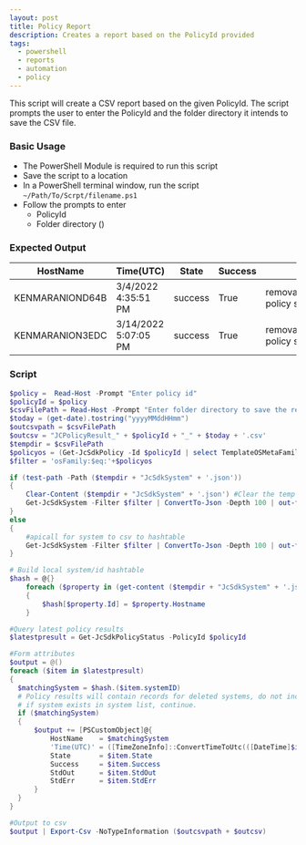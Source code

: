 ```yaml
---
layout: post
title: Policy Report
description: Creates a report based on the PolicyId provided
tags:
  - powershell
  - reports
  - automation
  - policy
---
```


This script will create a CSV report based on the given PolicyId. The script prompts the user to enter the PolicyId and the folder directory it intends to save the CSV file.

### Basic Usage

* The PowerShell Module is required to run this script
* Save the script to a location
* In a PowerShell terminal window, run the script `~/Path/To/Scrpt/filename.ps1`
* Follow the prompts to enter
  * PolicyId
  * Folder directory ()
  
### Expected Output

|HostName       |Time(UTC)           |State  |Success|StdOut                                               |StdErr|
|---------------|--------------------|-------|-------|-----------------------------------------------------|------|
|KENMARANIOND64B|3/4/2022 4:35:51 PM |success|True   |removablestorage_windows policy successfully applied.|      |
|KENMARANION3EDC|3/14/2022 5:07:05 PM|success|True   |removablestorage_windows policy successfully applied.|      |

### Script

```powershell
$policy =  Read-Host -Prompt "Enter policy id"
$policyId = $policy
$csvFilePath = Read-Host -Prompt "Enter folder directory to save the report"
$today = (get-date).tostring("yyyyMMddHHmm")
$outcsvpath = $csvFilePath
$outcsv = "JCPolicyResult_" + $policyId + "_" + $today + '.csv'
$tempdir = $csvFilePath
$policyos = (Get-JcSdkPolicy -Id $policyId | select TemplateOSMetaFamily -ExpandProperty TemplateOSMetaFamily)
$filter = 'osFamily:$eq:'+$policyos

if (test-path -Path ($tempdir + "JcSdkSystem" + '.json'))
{
    Clear-Content ($tempdir + "JcSdkSystem" + '.json') #Clear the temp json file
    Get-JcSdkSystem -Filter $filter | ConvertTo-Json -Depth 100 | out-file ($tempdir + "JcSdkSystem" + '.json')
}
else
{
    #apicall for system to csv to hashtable
    Get-JcSdkSystem -Filter $filter | ConvertTo-Json -Depth 100 | out-file ($tempdir + "JcSdkSystem" + '.json')
}

# Build local system/id hashtable
$hash = @{}
    foreach ($property in (get-content ($tempdir + "JcSdkSystem" + '.json') | convertFrom-Json))
    {
        $hash[$property.Id] = $property.Hostname
    }

#Query latest policy results
$latestpresult = Get-JcSdkPolicyStatus -PolicyId $policyId

#Form attributes
$output = @()
foreach ($item in $latestpresult)
{
  $matchingSystem = $hash.($item.systemID)
  # Policy results will contain records for deleted systems, do not include them in this report.
  # if system exists in system list, continue.
  if ($matchingSystem)
  {
      $output += [PSCustomObject]@{
          HostName    = $matchingSystem
          'Time(UTC)' = ([TimeZoneInfo]::ConvertTimeToUtc(([DateTime]$item.endedAt).ToUniversalTime()))
          State       = $item.State
          Success     = $item.Success
          StdOut      = $item.StdOut
          StdErr      = $item.StdErr
      }
  }
}

#Output to csv
$output | Export-Csv -NoTypeInformation ($outcsvpath + $outcsv)
```